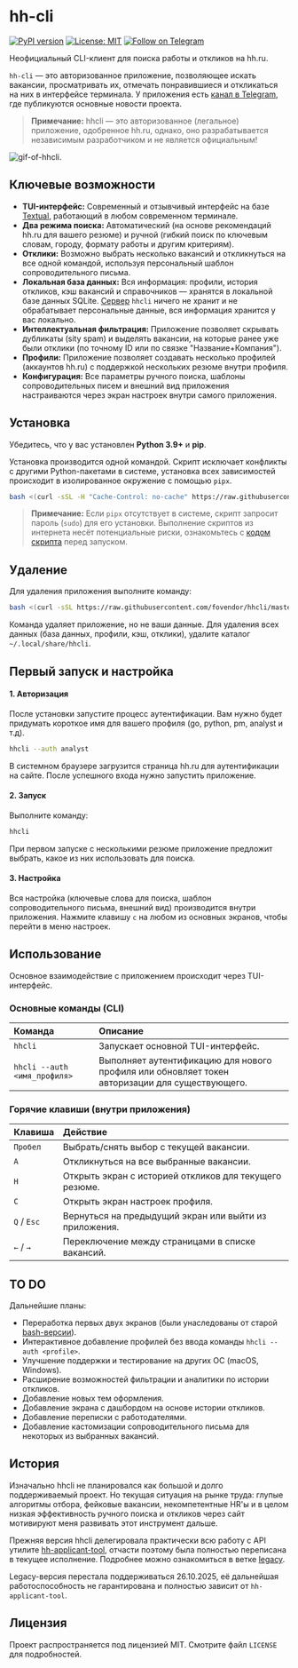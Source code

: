 # hh-cli

[![PyPI version](https://img.shields.io/pypi/v/hhcli.svg)](https://pypi.org/project/hhcli/)
[![License: MIT](https://img.shields.io/badge/License-MIT-yellow.svg)](https://opensource.org/licenses/MIT)
[![Follow on Telegram](https://img.shields.io/badge/Telegram-Join-blue?logo=telegram)](https://t.me/hhcli)

Неофициальный CLI-клиент для поиска работы и откликов на hh.ru.

`hh-cli` — это авторизованное приложение, позволяющее искать вакансии, просматривать их, отмечать понравившиеся и откликаться на них в интерфейсе терминала. У приложения есть [канал в Telegram](https://t.me/hhcli), где публикуются основные новости проекта.

> **Примечание:** hhcli — это авторизованное (легальное) приложение, одобренное hh.ru, однако, оно разрабатывается независимым разработчиком и не является официальным!

![gif-of-hhcli](img/review.gif "A short demo CLI TUI interface").

## Ключевые возможности

- **TUI-интерфейс:** Современный и отзывчивый интерфейс на базе [Textual](https://github.com/textualize/textual), работающий в любом современном терминале.
- **Два режима поиска:** Автоматический (на основе рекомендаций hh.ru для вашего резюме) и ручной (гибкий поиск по ключевым словам, городу, формату работы и другим критериям).
- **Отклики:** Возможно выбрать несколько вакансий и откликнуться на все одной командой, используя персональный шаблон сопроводительного письма.
- **Локальная база данных:** Вся информация: профили, история откликов, кэш вакансий и справочников — хранятся в локальной базе данных SQLite. [Сервер](https://github.com/fovendor/hhcli-server) `hhcli` ничего не хранит и не обрабатывает персональные данные, вся информация хранится у вас локально.
- **Интеллектуальная фильтрация:** Приложение позволяет скрывать дубликаты (sity spam) и выделять вакансии, на которые ранее уже были отклики (по точному ID или по связке "Название+Компания").
- **Профили:** Приложение позволяет создавать несколько профилей (аккаунтов hh.ru) с поддержкой нескольких резюме внутри профиля.
- **Конфигурация:** Все параметры ручного поиска, шаблоны сопроводительных писем и внешний вид приложения настраиваются через экран настроек внутри самого приложения.

## Установка

Убедитесь, что у вас установлен **Python 3.9+** и **pip**.

Установка производится одной командой. Скрипт исключает конфликты с другими Python-пакетами в системе, установка всех зависимостей происходит в изолированное окружение с помощью `pipx`.

```bash
bash <(curl -sSL -H "Cache-Control: no-cache" https://raw.githubusercontent.com/fovendor/hhcli/master/install.sh)
```

> **Примечание:** Если `pipx` отсутствует в системе, скрипт запросит пароль (`sudo`) для его установки. Выполнение скриптов из интернета несёт потенциальные риски, ознакомьтесь с [кодом скрипта](install.sh) перед запуском.

## Удаление

Для удаления приложения выполните команду:

```bash
bash <(curl -sSL https://raw.githubusercontent.com/fovendor/hhcli/master/install.sh) uninstall
```
Команда удаляет приложение, но не ваши данные. Для удаления всех данных (база данных, профили, кэш, отклики), удалите каталог `~/.local/share/hhcli`.

## Первый запуск и настройка

#### 1. Авторизация

После установки запустите процесс аутентификации. Вам нужно будет придумать короткое имя для вашего профиля (go, python, pm, analyst и т.д).

```bash
hhcli --auth analyst
```
В системном браузере загрузится страница hh.ru для аутентификации на сайте. После успешного входа нужно запустить приложение.

#### 2. Запуск

Выполните команду:

```bash
hhcli
```

При первом запуске с несколькими резюме приложение предложит выбрать, какое из них использовать для поиска.

#### 3. Настройка

Вся настройка (ключевые слова для поиска, шаблон сопроводительного письма, внешний вид) производится внутри приложения. Нажмите клавишу `c` на любом из основных экранов, чтобы перейти в меню настроек.

## Использование

Основное взаимодействие с приложением происходит через TUI-интерфейс.

### Основные команды (CLI)

| Команда | Описание |
| :--- | :--- |
| `hhcli` | Запускает основной TUI-интерфейс. |
| `hhcli --auth <имя_профиля>` | Выполняет аутентификацию для нового профиля или обновляет токен авторизации для существующего. |

### Горячие клавиши (внутри приложения)

| Клавиша | Действие |
| :--- | :--- |
| `Пробел` | Выбрать/снять выбор с текущей вакансии. |
| `A` | Откликнуться на все выбранные вакансии. |
| `H` | Открыть экран с историей откликов для текущего резюме. |
| `C` | Открыть экран настроек профиля. |
| `Q` / `Esc` | Вернуться на предыдущий экран или выйти из приложения. |
| `←` / `→` | Переключение между страницами в списке вакансий. |


## TO DO

Дальнейшие планы:

- Переработка первых двух экранов (были унаследованы от старой [bash-версии](https://github.com/fovendor/hhcli/tree/legacy)).
- Интерактивное добавление профилей без ввода команды `hhcli --auth <profile>`.
- Улучшение поддержки и тестирование на других ОС (macOS, Windows).
- Расширение возможностей фильтрации и аналитики по истории откликов.
- Добавление новых тем оформления.
- Добавление экрана с дашбордом на основе истории откликов.
- Добавление переписки с работодателями.
- Добавление кастомизации сопроводительного письма для некоторых из выбранных вакансий.

## История

Изначально hhcli не планировался как большой и долго поддерживаемый проект. Но текущая ситуация на рынке труда: глупые алгоритмы отбора, фейковые вакансии, некомпетентные HR'ы и в целом низкая эффективность ручного поиска и откликов через сайт мотивируют меня развивать этот инструмент дальше.

Прежняя версия hhcli делегировала практически всю работу с API утилите [hh-applicant-tool](https://github.com/s3rgeym/hh-applicant-tool), отчасти поэтому была полностью переписана в текущее исполнение. Подробнее можно ознакомиться в ветке [legacy](https://github.com/fovendor/hhcli/tree/legacy). 

Legacy-версия перестала поддерживаться 26.10.2025, её дальнейшая работоспособность не гарантирована и полностью зависит от `hh-applicant-tool`.

## Лицензия

Проект распространяется под лицензией MIT. Смотрите файл `LICENSE` для подробностей.